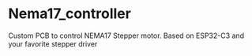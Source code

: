 # Nema17_controller
Custom PCB to control NEMA17 Stepper motor. Based on ESP32-C3 and your favorite stepper driver
